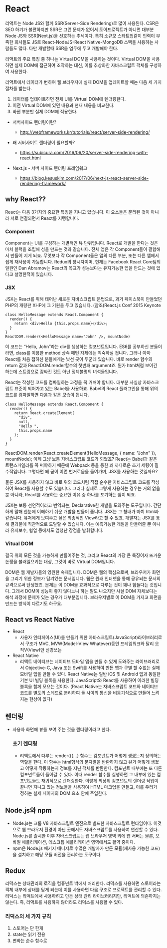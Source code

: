 # React

리액트는 Node JS와 함께 SSR(Server-Side Rendering)로 많이 사용된다. CSR은 SEO 하기가 불편하지만 SSR은 그런 문제가 없어서 토이프로젝트가 아니면 
대부분 Node JS와 SSR(Next.js)을 선호하는 추세이다.
특히 소규모 스타트업같이 인력이 부족한 회사들도 JS로 React-NodeJS-React Native-MongoDB 스택을 사용하는 사람들도 많다.
다만 개발할때 SSR을 염두에 두고 개발해야 한다.

리액트의 주요 특징 중 하나는 Virtual DOM을 사용하는 것이다. Virtual DOM을 사용하면 실제 DOM에 접근하여 조작하는 대신, 이를 추상화한 자바스크립트 객체를 구성하여 사용한다.

리액트에서 데이터가 변하여 웹 브라우저에 실제 DOM을 업데이트할 때는 다음 세 가지 절차를 밟는다.
1. 데이터를 업데이트하면 전체 UI를 Virtual DOM에 렌더링한다.
1. 이전 Virtual DOM에 있던 내용과 현재 내용을 비교한다.
1. 바뀐 부분만 실제 DOM에 적용한다.


* 서버사이드 렌더링이란?
  - http://webframeworks.kr/tutorials/react/server-side-rendering/

* 왜 서버사이트 렌더링이 필요할까?
  - https://subicura.com/2016/06/20/server-side-rendering-with-react.html

* Next.js - 서버 사이드 렌더링 프레임워크
  - https://blog.kesuskim.com/2017/06/next-js-react-server-side-rendering-framework/

## why React??
React는 다음 3가지의 중요한 특징을 지니고 있습니다. 이 요소들은 분리된 것이 아니라 서로 연결되면서 React를 지탱합니다.
### Component
Component는 UI를 구성하는 개별적인 뷰 단위입니다. React로 개발을 한다는 것은 마치 블럭을 조립해 성을 만드는 것과 같습니다. 전체 앱은 각 Component들이 결합해서 만들어 지게 되죠. 무엇보다 각 Component들은 앱의 다른 부분, 또는 다른 앱에서 쉽게 재사용이 가능합니다. Redux의 창시자이며, 현재는 Facebook React Core팀의 일원인 Dan Abramov는 React의 목표가 성능보다는 유지가능한 앱을 만드는 것에 있다고 설명한적이 있습니다.

### JSX
JSX는 React를 위해 태어난 새로운 자바스크립트 문법으로, 과거 페이스북이 만들었던 PHP의 개량판 XHP에 그 기원을 두고 있습니다. (참조)React.js Conf 2015 Keynote
```
class HelloMessage extends React.Component {
  render() {
    return <div>Hello {this.props.name}</div>;
  }
}
ReactDOM.render(<HelloMessage name="John" />, mountNode)
```
이 코드는 “Hello, John”라는 div를 생성하는 컴포넌트입니다. ES6를 공부하신 분들이라면, class를 이용한 method 상속 패턴 자체에는 익숙하실 겁니다. 그러나 아마 React를 처음 접하신 분들에게는 낯선 곳이 두군데 있습니다. 바로 render 함수의 return 값과 ReactDOM.render함수의 첫번째 argument죠. 뭔가 html처럼 보이긴 하는데 스트링으로 감싸진 것도 아닌 정체불명의 녀석들입니다.

React는 작성한 코드를 컴파일하는 과정을 꼭 거쳐야 합니다. 대부분 사실상 자바스크립트 표준이 되어가고 있는 Babel을 사용하죠. Babel의 React 플러그인을 통해 위의 코드를 컴파일하면 다음과 같은 모습이 됩니다.

```
class HelloMessage extends React.Component {
  render() {
    return React.createElement(
      "div",
      null,
      "Hello ",
      this.props.name
    );
  }
}
```
ReactDOM.render(React.createElement(HelloMessage, { name: "John" }), mountNode);
이제 그냥 보통 자바스크립트 코드가 되었죠? React는 Babel과 같은 트랜스파일러를 꼭 써야하기 때문에 Webpack 등을 통한 꽤 까다로운 초기 세팅이 필수적입니다. 그렇다면 왜 굳이 이런 번거로움을 들여가며, JSX를 사용하는 것일까요?

물론 JSX를 사용하지 않고 바로 위의 코드처럼 직접 순수한 자바스크립트 코드를 작성하여 React를 사용할 수도 있습니다. 그러나 실제로 그렇게 사용하는 경우는 거의 없을 뿐 아니라, React를 사용하는 중요한 이유 중 하나를 포기하는 셈이 되죠.

JSX는 보통 선언적이라고 번역되는, Declarative한 개발을 도와주는 도구입니다. 간단하게 말해 한눈에 이해하기 쉬운 개발을 만들어 줍니다. JSX는 그 형태가 마치 html과 같습니다. 유저에게 보여주고 싶은 최종적인 View라고 할 수 있죠. 개발자는 JSX를 통해 결과물에 직관적으로 도달할 수 있습니다. 이는 예측가능한 개발을 만들어줄 뿐 아니라 유지보수, 협업 등에서도 엄청난 강점을 발휘합니다.

### Vitual DOM
결국 위의 모든 것을 가능하게 만들어주는 것, 그리고 React의 가장 큰 특징이자 뜨거운 논쟁을 불러일으키는 대상, 그것이 바로 Virtual DOM입니다.

DOM은 웹 개발자들의 영원한 숙제입니다. DOM은 웹의 핵심으로써, 브라우저가 화면을 그리기 위한 정보가 담겨있는 문서입니다. 웹은 원래 인터넷을 통해 공유되는 문서의 규격으로써 탄생했죠. 문제는 이 DOM을 효과적으로 다루는 것이 꽤나 힘들다는 것입니다. 그래서 DOM이 성능이 좋지 않다느니 하는 말도 나오지만 사실 DOM 자체보다는 해석 과정에 문제가 있는 경우가 대부분입니다. 브라우저별로 이 DOM을 가지고 화면을 만드는 방식이 다르기도 하구요.

## React vs React Native

* React
  - 사용자 인터페이스(UI)를 만들기 위한 자바스크립트(JavaScript)라이브러리로서 구조가 MVC, MVW(Model-View Whatever)등인 프레임워크와 달리 오직V(View)만 신경쓰는 
* React Native
  - 리액트 네이티브는 네이티브 모바일 앱을 만들 수 있게 도와주는 라이브러리로서 Objective-C, Java 또는 Swift를 사용하여 만든 앱과 구별 할 수없는 실제 모바일 앱을 만들 수 있다.  React Native는 일반 iOS 및 Android 앱과 동일한 기본 UI 빌딩 블록을 사용한다. JavaScript와 React를 사용하여 이러한 빌딩 블록을 함께 모으는 것이다. (React Native는 자바스크립트 코드와 네이티브 코드를 별도의 스레드로 분리하여 둘 사이의 통신을 비동기식으로 만들어 느려지는 현상이 없다)

## 렌더링
* 사용자 화면에 뷰를 보여 주는 것을 렌더링이라고 한다.
  ### 초기 렌더링
  * 리액트에서 다루는 render(){...} 함수는 컴포넌트가 어떻게 생겼는지 정의하는 역할을 한다. 이 함수는 html형식의 문자열을 반환하지 않고 뷰가 어떻게 생겼고 어떻게 작동하는지 정보를 지닌 객체를 반환한다. 컴포넌트 내부에는 또 다른 컴포넌트들이 들어갈 수 있다. 이때 render 함수를 실행하면 그 내부에 있는 컴포넌트들도 재귀적으로 렌더링한다. 이렇게 최상위 컴포넌트의 렌더링 작업이 끝나면 지니고 있는 정보들을 사용하여 HTML 마크업을 만들고, 이를 우리가 정하는 실제 페이지의 DOM 요소 안에 주입한다.

## Node.js와 npm
* Node.js는 크롬 V8 자바스크립트 엔진으로 빌드한 자바스크립트 런타임이다. 이것으로 웹 브라우저 환경이 아닌 곳에서도 자바스크립트를 사용하여 연산할 수 있다. Node.js를 출시한 이후 자바스크립트는 웹 브라우저 영역 외에 웹 서버는 물론, 모바일 애플리케이션, 데스크톱 애플리케이션 영역에서도 활약 중이다.
* npm은 Node.js 패키지 매니저로 수많은 개발자가 만든 모듈(재사용 가능한 코드)을 설치하고 해당 모듈 버전을 관리하는 도구이다.

## Redux
리덕스는 상태관리의 로직을 컴퓨넌트 밖에서 처리한다. 리덕스를 사용하면 스토어라는 객체 내부에 상태를 담게 되는데 이를 사용하면 다음 구조로 프로젝트를 관리할 수 있다.
리덕스는 리액트에서 사용하려고 만든 상태 관리 라이브러리지만, 리액트에 의존하지는 않는다. 즉, 리액트를 사용하지 않더라도 리덕스를 사용할 수 있다.
###  리덕스의 세 가지 규칙
1. 스토어는 단 한개
1. state는 읽기 전용
1. 변화는 순수 함수로 
